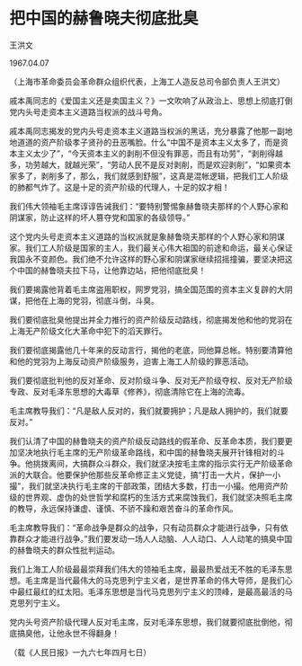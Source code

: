 # 把中国的赫鲁晓夫彻底批臭

王洪文

1967.04.07

（上海市革命委员会革命群众组织代表，上海工人造反总司令部负责人王洪文）

戚本禹同志的《爱国主义还是卖国主义？》一文吹响了从政治上、思想上彻底打倒党内头号走资本主义道路当权派的战斗号角。

戚本禹同志揭发的党内头号走资本主义道路当权派的黑话，充分暴露了他那一副地地道道的资产阶级孝子贤孙的丑恶嘴脸。什么“中国不是资本主义太多了，而是资本主义太少了”，“今天资本主义的剥削不但没有罪恶，而且有功劳”，“剥削得越多，功劳越大，就越光荣”，“劳动人民不是反对剥削，而是欢迎剥削”，“如果资本家多了，剥削多了，那么，我们就感到舒服”，这真是混帐逻辑，把我们工人阶级的肺都气炸了。这是十足的资产阶级的代理人，十足的奴才相！

我们伟大领袖毛主席谆谆告诫我们：“要特别警惕象赫鲁晓夫那样的个人野心家和阴谋家，防止这样的坏人篡夺党和国家的各级领导。”

这个党内头号走资本主义道路的当权派就是象赫鲁晓夫那样的个人野心家和阴谋家。我们工人阶级是国家的主人，我们最关心伟大祖国的前途和命运，最关心保证我国永不变颜色。我们绝不允许这样的野心家和阴谋家继续招摇撞骗，要坚决把这个中国的赫鲁晓夫拉下马，让他靠边站，把他彻底批臭！

我们要揭露他背着毛主席盗用职权，网罗党羽，搞全国范围的资本主义复辟的大阴谋，把他在上海的党羽，彻底斗倒，斗臭。

我们要彻底批臭他提出并全力推行的资产阶级反动路线，彻底揭发他和他的党羽在上海无产阶级文化大革命中犯下的滔天罪行。

我们要彻底揭露他几十年来的反动言行，揭他的老底，同他算总帐。特别要清算他和他的党羽为上海反动资产阶级服务，迫害上海工人阶级的罪恶活动。

我们要彻底批判他的反对革命、反对阶级斗争、反对无产阶级夺权、反对无产阶级专政、反对毛泽东思想的大毒草《修养》，彻底清除它在上海的流毒。

毛主席教导我们：“凡是敌人反对的，我们就要拥护；凡是敌人拥护的，我们就要反对。”

我们认清了中国的赫鲁晓夫的资产阶级反动路线的假革命、反革命本质，我们要更加坚决地执行毛主席的无产阶级革命路线，和中国的赫鲁晓夫展开针锋相对的斗争。他挑拨离间，大搞群众斗群众，我们就坚决按毛主席的指示实行无产阶级革命派的大联合。他要保护他那些反革命修正主义党徒，搞“打击一大片，保护一小撮”，我们就坚决执行毛主席的干部政策，团结大多数，打击一小撮。他用资产阶级的世界观、虚伪的处世哲学和腐朽的生活方式来腐蚀我们，我们就坚决照毛主席的教导，永远保持谦虚、谨慎、不骄不躁和艰苦奋斗的革命作风。

毛主席教导我们：“革命战争是群众的战争，只有动员群众才能进行战争，只有依靠群众才能进行战争。”我们要发动一场人人动脑、人人动口、人人动笔的搞臭中国的赫鲁晓夫的群众性批判运动。

我们上海工人阶级最最崇拜我们伟大的领袖毛主席，最最热爱战无不胜的毛泽东思想。毛主席是当代最伟大的马克思列宁主义者，是世界革命的伟大导师，是我们心中最红最红的红太阳。毛泽东思想是当代马克思列宁主义的顶峰，是最高最活的马克思列宁主义。

党内头号资产阶级代理人反对毛主席，反对毛泽东思想，我们就要彻底批倒他，彻底搞臭他，让他永世不得翻身！

（载《人民日报》一九六七年四月七日）